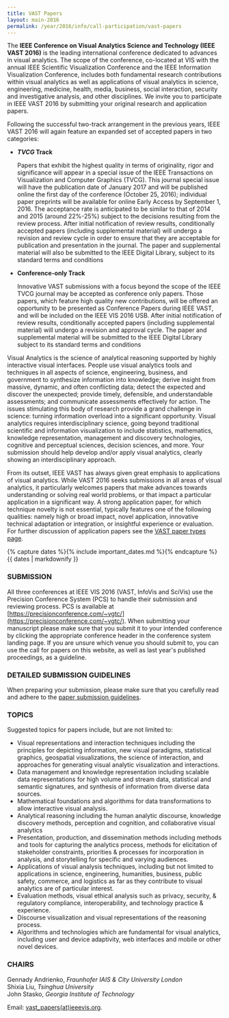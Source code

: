 ```yaml
---
title: VAST Papers
layout: main-2016
permalink: /year/2016/info/call-participation/vast-papers
---
```


The **IEEE Conference on Visual Analytics Science and Technology (IEEE
VAST 2016)** is the leading international conference dedicated to
advances in visual analytics. The scope of the conference, co-located
at VIS with the annual IEEE Scientific Visualization Conference and
the IEEE Information Visualization Conference, includes both
fundamental research contributions within visual analytics as well as
applications of visual analytics in science, engineering, medicine,
health, media, business, social interaction, security and
investigative analysis, and other disciplines. We invite you to
participate in IEEE VAST 2016 by submitting your original research and
application papers.

Following the successful two-track arrangement in the previous years,
IEEE VAST 2016 will again feature an expanded set of accepted papers
in two categories:

* **<em>TVCG</em> Track**
  
  Papers that exhibit the highest quality in terms of originality,
  rigor and significance will appear in a special issue of the IEEE
  Transactions on Visualization and Computer Graphics (TVCG). This
  journal special issue will have the publication date of January 2017
  and will be published online the first day of the conference
  (October 25, 2016); individual paper preprints will be available for
  online Early Access by September 1, 2016. The acceptance rate is
  anticipated to be similar to that of 2014 and 2015 (around 22%-25%)
  subject to the decisions resulting from the review process. After
  initial notification of review results, conditionally accepted
  papers (including supplemental material) will undergo a revision and
  review cycle in order to ensure that they are acceptable for
  publication and presentation in the journal. The paper and
  supplemental material will also be submitted to the IEEE Digital
  Library, subject to its standard terms and conditions

* **Conference-only Track**
  
  Innovative VAST submissions with a focus beyond the scope of the
  IEEE TVCG journal may be accepted as conference only papers. Those
  papers, which feature high quality new contributions, will be
  offered an opportunity to be presented as Conference Papers during
  IEEE VAST, and will be included on the IEEE VIS 2016 USB. After
  initial notification of review results, conditionally accepted
  papers (including supplemental material) will undergo a revision and
  approval cycle. The paper and supplemental material will be
  submitted to the IEEE Digital Library subject to its standard terms
  and conditions

Visual Analytics is the science of analytical reasoning supported by
highly interactive visual interfaces. People use visual analytics
tools and techniques in all aspects of science, engineering, business,
and government to synthesize information into knowledge; derive
insight from massive, dynamic, and often conflicting data; detect the
expected and discover the unexpected; provide timely, defensible, and
understandable assessments; and communicate assessments effectively
for action. The issues stimulating this body of research provide a
grand challenge in science: turning information overload into a
significant opportunity. Visual analytics requires interdisciplinary
science, going beyond traditional scientific and information
visualization to include statistics, mathematics, knowledge
representation, management and discovery technologies, cognitive and
perceptual sciences, decision sciences, and more. Your submission
should help develop and/or apply visual analytics, clearly showing an
interdisciplinary approach.

From its outset, IEEE VAST has always given great emphasis to
applications of visual analytics. While VAST 2016 seeks submissions in
all areas of visual analytics, it particularly welcomes papers that
make advances towards understanding or solving real world problems, or
that impact a particular application in a significant way. A strong
application paper, for which technique novelty is not essential,
typically features one of the following qualities: namely high or
broad impact, novel application, innovative technical adaptation or
integration, or insightful experience or evaluation. For further
discussion of application papers see the
[VAST paper types page](/year/2016/info/call-participation/vast-paper-types).

{% capture dates %}{% include important_dates.md %}{% endcapture %}
{{ dates | markdownify }}

### SUBMISSION

All three conferences at IEEE VIS 2016 (VAST, InfoVis and SciVis) use
the Precision Conference System (PCS) to handle their submission and
reviewing process. PCS is available at
[https://precisionconference.com/~vgtc/](https://precisionconference.com/~vgtc/). When
submitting your manuscript please make sure that you submit it to your
intended conference by clicking the appropriate conference header in
the conference system landing page. If you are unsure which venue you
should submit to, you can use the call for papers on this website, as
well as last year's published proceedings, as a guideline.

### DETAILED SUBMISSION GUIDELINES

When preparing your submission, please make sure that you carefully
read and adhere to the
[paper submission guidelines](/year/2016/info/call-participation/paper-submission-guidelines).

### TOPICS

Suggested topics for papers include, but are not limited to:

* Visual representations and interaction techniques including the
  principles for depicting information, new visual paradigms,
  statistical graphics, geospatial visualizations, the science of
  interaction, and approaches for generating visual analytic
  visualization and interactions.
* Data management and knowledge representation including scalable data
  representations for high volume and stream data, statistical and
  semantic signatures, and synthesis of information from diverse data
  sources.
* Mathematical foundations and algorithms for data transformations to
  allow interactive visual analysis.
* Analytical reasoning including the human analytic discourse,
  knowledge discovery methods, perception and cognition, and
  collaborative visual analytics
* Presentation, production, and dissemination methods including
  methods and tools for capturing the analytics process, methods for
  elicitation of stakeholder constraints, priorities & processes for
  incorporation in analysis, and storytelling for specific and varying
  audiences.
* Applications of visual analysis techniques, including but not
  limited to applications in science, engineering, humanities,
  business, public safety, commerce, and logistics as far as they
  contribute to visual analytics are of particular interest.
* Evaluation methods, visual ethical analysis such as privacy,
  security, & regulatory compliance, interoperability, and technology
  practice & experience.
* Discourse visualization and visual representations of the reasoning
  process.
* Algorithms and technologies which are fundamental for visual
  analytics, including user and device adaptivity, web interfaces and
  mobile or other novel devices.
  
### CHAIRS

Gennady Andrienko, *Fraunhofer IAIS & City University London*  
Shixia Liu, *Tsinghua University*  
John Stasko, *Georgia Institute of Technology*

Email: [vast_papers(at)ieeevis.org](mailto:vast_papers@ieeevis.org).

